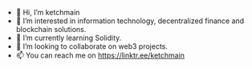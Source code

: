 - 👋 Hi, I’m ketchmain
- 👀 I’m interested in information technology, decentralized finance and blockchain solutions.
- 🌱 I’m currently learning Solidity.
- 💞️ I’m looking to collaborate on web3 projects.
- 📫 You can reach me on https://linktr.ee/ketchmain

<!---
ketchmain/ketchmain is a ✨ special ✨ repository because its `README.md` (this file) appears on your GitHub profile.
You can click the Preview link to take a look at your changes.
--->
